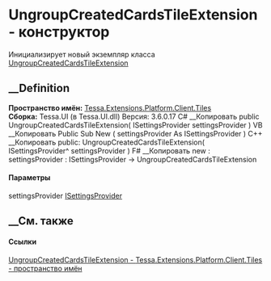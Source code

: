 # UngroupCreatedCardsTileExtension - конструктор
Инициализирует новый экземпляр класса
[UngroupCreatedCardsTileExtension](T_Tessa_Extensions_Platform_Client_Tiles_UngroupCreatedCardsTileExtension.htm)
##  __Definition
 **Пространство имён:**
[Tessa.Extensions.Platform.Client.Tiles](N_Tessa_Extensions_Platform_Client_Tiles.htm)  
 **Сборка:** Tessa.UI (в Tessa.UI.dll) Версия: 3.6.0.17
C# __Копировать
     public UngroupCreatedCardsTileExtension(
    	ISettingsProvider settingsProvider
    )
VB __Копировать
     Public Sub New ( 
    	settingsProvider As ISettingsProvider
    )
C++ __Копировать
     public:
    UngroupCreatedCardsTileExtension(
    	ISettingsProvider^ settingsProvider
    )
F# __Копировать
     new : 
            settingsProvider : ISettingsProvider -> UngroupCreatedCardsTileExtension
#### Параметры
settingsProvider
[ISettingsProvider](T_Tessa_Platform_Settings_ISettingsProvider.htm)
## __См. также
#### Ссылки
[UngroupCreatedCardsTileExtension -
](T_Tessa_Extensions_Platform_Client_Tiles_UngroupCreatedCardsTileExtension.htm)
[Tessa.Extensions.Platform.Client.Tiles - пространство
имён](N_Tessa_Extensions_Platform_Client_Tiles.htm)
